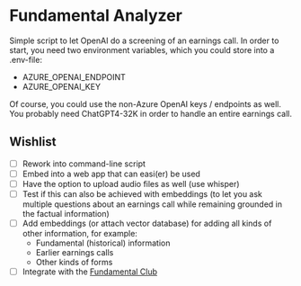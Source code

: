 # Fundamental Analyzer

Simple script to let OpenAI do a screening of an earnings call.
In order to start, you need two environment variables, which you could store into a .env-file:

* AZURE_OPENAI_ENDPOINT
* AZURE_OPENAI_KEY

Of course, you could use the non-Azure OpenAI keys / endpoints as well. 
You probably need ChatGPT4-32K in order to handle an entire earnings call.

## Wishlist

- [ ] Rework into command-line script
- [ ] Embed into a web app that can easi(er) be used
- [ ] Have the option to upload audio files as well (use whisper)
- [ ] Test if this can also be achieved with embeddings (to let you ask multiple questions about an earnings call while remaining grounded in the factual information)
- [ ] Add embeddings (or attach vector database) for adding all kinds of other information, for example:
  - Fundamental (historical) information
  - Earlier earnings calls
  - Other kinds of forms
- [ ] Integrate with the [Fundamental Club](https://github.com/vstrien/fundamentalclub)